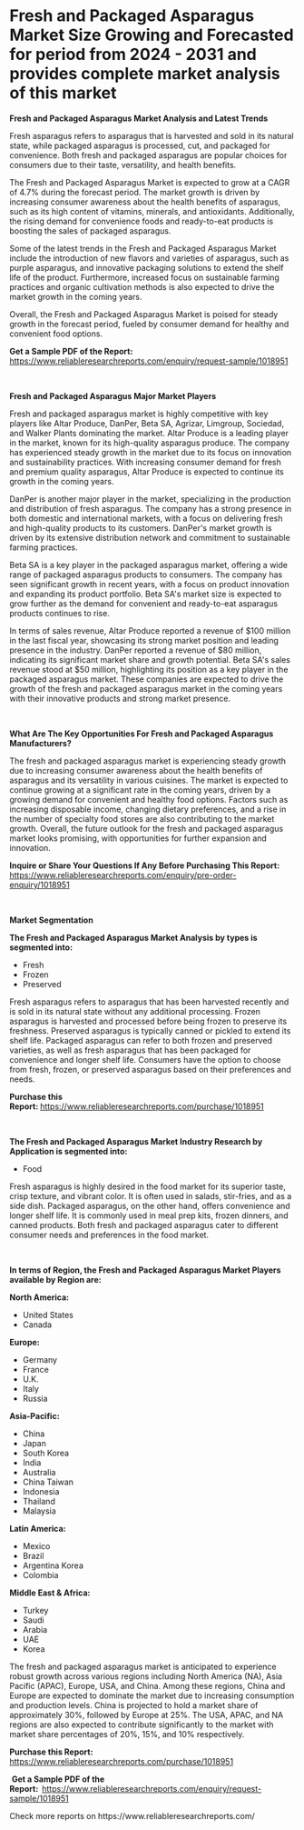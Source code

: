 <p><h1>Fresh and Packaged Asparagus Market Size Growing and Forecasted for period from 2024 - 2031 and provides complete market analysis of this market</h1></p><p><strong>Fresh and Packaged Asparagus Market Analysis and Latest Trends</strong></p>
<p><p>Fresh asparagus refers to asparagus that is harvested and sold in its natural state, while packaged asparagus is processed, cut, and packaged for convenience. Both fresh and packaged asparagus are popular choices for consumers due to their taste, versatility, and health benefits.</p><p>The Fresh and Packaged Asparagus Market is expected to grow at a CAGR of 4.7% during the forecast period. The market growth is driven by increasing consumer awareness about the health benefits of asparagus, such as its high content of vitamins, minerals, and antioxidants. Additionally, the rising demand for convenience foods and ready-to-eat products is boosting the sales of packaged asparagus.</p><p>Some of the latest trends in the Fresh and Packaged Asparagus Market include the introduction of new flavors and varieties of asparagus, such as purple asparagus, and innovative packaging solutions to extend the shelf life of the product. Furthermore, increased focus on sustainable farming practices and organic cultivation methods is also expected to drive the market growth in the coming years. </p><p>Overall, the Fresh and Packaged Asparagus Market is poised for steady growth in the forecast period, fueled by consumer demand for healthy and convenient food options.</p></p>
<p><strong>Get a Sample PDF of the Report:&nbsp;</strong> <a href="https://www.reliableresearchreports.com/enquiry/request-sample/1018951">https://www.reliableresearchreports.com/enquiry/request-sample/1018951</a></p>
<p>&nbsp;</p>
<p><strong>Fresh and Packaged Asparagus Major Market Players</strong></p>
<p><p>Fresh and packaged asparagus market is highly competitive with key players like Altar Produce, DanPer, Beta SA, Agrizar, Limgroup, Sociedad, and Walker Plants dominating the market. Altar Produce is a leading player in the market, known for its high-quality asparagus produce. The company has experienced steady growth in the market due to its focus on innovation and sustainability practices. With increasing consumer demand for fresh and premium quality asparagus, Altar Produce is expected to continue its growth in the coming years.</p><p>DanPer is another major player in the market, specializing in the production and distribution of fresh asparagus. The company has a strong presence in both domestic and international markets, with a focus on delivering fresh and high-quality products to its customers. DanPer's market growth is driven by its extensive distribution network and commitment to sustainable farming practices.</p><p>Beta SA is a key player in the packaged asparagus market, offering a wide range of packaged asparagus products to consumers. The company has seen significant growth in recent years, with a focus on product innovation and expanding its product portfolio. Beta SA's market size is expected to grow further as the demand for convenient and ready-to-eat asparagus products continues to rise.</p><p>In terms of sales revenue, Altar Produce reported a revenue of $100 million in the last fiscal year, showcasing its strong market position and leading presence in the industry. DanPer reported a revenue of $80 million, indicating its significant market share and growth potential. Beta SA's sales revenue stood at $50 million, highlighting its position as a key player in the packaged asparagus market. These companies are expected to drive the growth of the fresh and packaged asparagus market in the coming years with their innovative products and strong market presence.</p></p>
<p>&nbsp;</p>
<p><strong>What Are The Key Opportunities For Fresh and Packaged Asparagus Manufacturers?</strong></p>
<p><p>The fresh and packaged asparagus market is experiencing steady growth due to increasing consumer awareness about the health benefits of asparagus and its versatility in various cuisines. The market is expected to continue growing at a significant rate in the coming years, driven by a growing demand for convenient and healthy food options. Factors such as increasing disposable income, changing dietary preferences, and a rise in the number of specialty food stores are also contributing to the market growth. Overall, the future outlook for the fresh and packaged asparagus market looks promising, with opportunities for further expansion and innovation.</p></p>
<p><strong>Inquire or Share Your Questions If Any Before Purchasing This Report:</strong> <a href="https://www.reliableresearchreports.com/enquiry/pre-order-enquiry/1018951">https://www.reliableresearchreports.com/enquiry/pre-order-enquiry/1018951</a></p>
<p>&nbsp;</p>
<p><strong>Market Segmentation</strong></p>
<p><strong>The Fresh and Packaged Asparagus Market Analysis by types is segmented into:</strong></p>
<p><ul><li>Fresh</li><li>Frozen</li><li>Preserved</li></ul></p>
<p><p>Fresh asparagus refers to asparagus that has been harvested recently and is sold in its natural state without any additional processing. Frozen asparagus is harvested and processed before being frozen to preserve its freshness. Preserved asparagus is typically canned or pickled to extend its shelf life. Packaged asparagus can refer to both frozen and preserved varieties, as well as fresh asparagus that has been packaged for convenience and longer shelf life. Consumers have the option to choose from fresh, frozen, or preserved asparagus based on their preferences and needs.</p></p>
<p><strong>Purchase this Report:&nbsp;</strong><a href="https://www.reliableresearchreports.com/purchase/1018951">https://www.reliableresearchreports.com/purchase/1018951</a></p>
<p>&nbsp;</p>
<p><strong>The Fresh and Packaged Asparagus Market Industry Research by Application is segmented into:</strong></p>
<p><ul><li>Food</li></ul></p>
<p><p>Fresh asparagus is highly desired in the food market for its superior taste, crisp texture, and vibrant color. It is often used in salads, stir-fries, and as a side dish. Packaged asparagus, on the other hand, offers convenience and longer shelf life. It is commonly used in meal prep kits, frozen dinners, and canned products. Both fresh and packaged asparagus cater to different consumer needs and preferences in the food market.</p></p>
<p>&nbsp;</p>
<p><strong>In terms of Region, the Fresh and Packaged Asparagus Market Players available by Region are:</strong></p>
<p>
    <p> <strong> North America: </strong>
        <ul>
            <li>United States</li>
            <li>Canada</li>
        </ul>
        </p> 
    <p> <strong> Europe: </strong>
        <ul>
            <li>Germany</li>
            <li>France</li>
            <li>U.K.</li>
            <li>Italy</li>
            <li>Russia</li>
        </ul>
        </p> 
    <p> <strong> Asia-Pacific: </strong>
        <ul>
            <li>China</li>
            <li>Japan</li>
            <li>South Korea</li>
            <li>India</li>
            <li>Australia</li>
            <li>China Taiwan</li>
            <li>Indonesia</li>
            <li>Thailand</li>
            <li>Malaysia</li>
        </ul>
        </p> 
    <p> <strong> Latin America: </strong>
        <ul>
            <li>Mexico</li>
            <li>Brazil</li>
            <li>Argentina Korea</li>
            <li>Colombia</li>
        </ul>
        </p> 
    <p> <strong> Middle East & Africa: </strong>
        <ul>
            <li>Turkey</li>
            <li>Saudi</li>
            <li>Arabia</li>
            <li>UAE</li>
            <li>Korea</li>
        </ul>
    </p>
    </p>
<p><p>The fresh and packaged asparagus market is anticipated to experience robust growth across various regions including North America (NA), Asia Pacific (APAC), Europe, USA, and China. Among these regions, China and Europe are expected to dominate the market due to increasing consumption and production levels. China is projected to hold a market share of approximately 30%, followed by Europe at 25%. The USA, APAC, and NA regions are also expected to contribute significantly to the market with market share percentages of 20%, 15%, and 10% respectively.</p></p>
<p><strong>Purchase this Report: </strong><a href="https://www.reliableresearchreports.com/purchase/1018951">https://www.reliableresearchreports.com/purchase/1018951</a></p>
<p>&nbsp;<strong>Get a Sample PDF of the Report:&nbsp;&nbsp;</strong><a href="https://www.reliableresearchreports.com/enquiry/request-sample/1018951">https://www.reliableresearchreports.com/enquiry/request-sample/1018951</a></p>
<p><strong></strong></p>
<p>Check more reports on https://www.reliableresearchreports.com/</p>